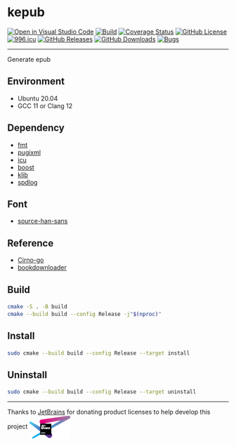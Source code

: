 # kepub

[![Open in Visual Studio Code](https://open.vscode.dev/badges/open-in-vscode.svg)](https://open.vscode.dev/KaiserLancelot/kepub)
[![Build](https://github.com/KaiserLancelot/kepub/actions/workflows/build.yml/badge.svg)](https://github.com/KaiserLancelot/kepub/actions/workflows/build.yml)
[![Coverage Status](https://coveralls.io/repos/github/KaiserLancelot/kepub/badge.svg?branch=main)](https://coveralls.io/github/KaiserLancelot/kepub?branch=main)
[![GitHub License](https://img.shields.io/github/license/KaiserLancelot/kepub)](https://github.com/KaiserLancelot/kepub/blob/main/LICENSE)
[![996.icu](https://img.shields.io/badge/link-996.icu-red.svg)](https://996.icu)
[![GitHub Releases](https://img.shields.io/github/release/KaiserLancelot/kepub)](https://github.com/KaiserLancelot/kepub/releases/latest)
[![GitHub Downloads](https://img.shields.io/github/downloads/KaiserLancelot/kepub/total)](https://github.com/KaiserLancelot/kepub/releases)
[![Bugs](https://img.shields.io/github/issues/KaiserLancelot/kepub/bug)](https://github.com/KaiserLancelot/kepub/issues?q=is%3Aopen+is%3Aissue+label%3Abug)

---

Generate epub

## Environment

- Ubuntu 20.04
- GCC 11 or Clang 12

## Dependency

- [fmt](https://github.com/fmtlib/fmt)
- [pugixml](https://github.com/zeux/pugixml)
- [icu](https://github.com/unicode-org/icu)
- [boost](https://www.boost.org/)
- [klib](https://github.com/KaiserLancelot/klib)
- [spdlog](https://github.com/gabime/spdlog)

## Font

- [source-han-sans](https://github.com/adobe-fonts/source-han-sans)

## Reference

- [Cirno-go](https://github.com/zsakvo/Cirno-go)
- [bookdownloader](https://github.com/SkyTNT/bookdownloader)

## Build

```bash
cmake -S . -B build
cmake --build build --config Release -j"$(nproc)"
```

## Install

```bash
sudo cmake --build build --config Release --target install
```

## Uninstall

```bash
sudo cmake --build build --config Release --target uninstall
```

---

Thanks to [JetBrains](https://www.jetbrains.com/) for donating product licenses to help develop this project <a href="https://www.jetbrains.com/"><img src="logo/jetbrains.svg" width="94" align="center" /></a>
